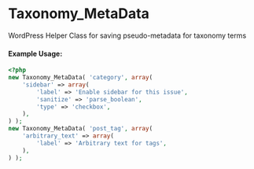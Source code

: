 Taxonomy_MetaData
=================

WordPress Helper Class for saving pseudo-metadata for taxonomy terms

#### Example Usage:
```php
<?php
new Taxonomy_MetaData( 'category', array(
	'sidebar' => array(
		'label' => 'Enable sidebar for this issue',
		'sanitize' => 'parse_boolean',
		'type' => 'checkbox',
	),
) );
new Taxonomy_MetaData( 'post_tag', array(
	'arbitrary_text' => array(
		'label' => 'Arbitrary text for tags',
	),
) );
```
